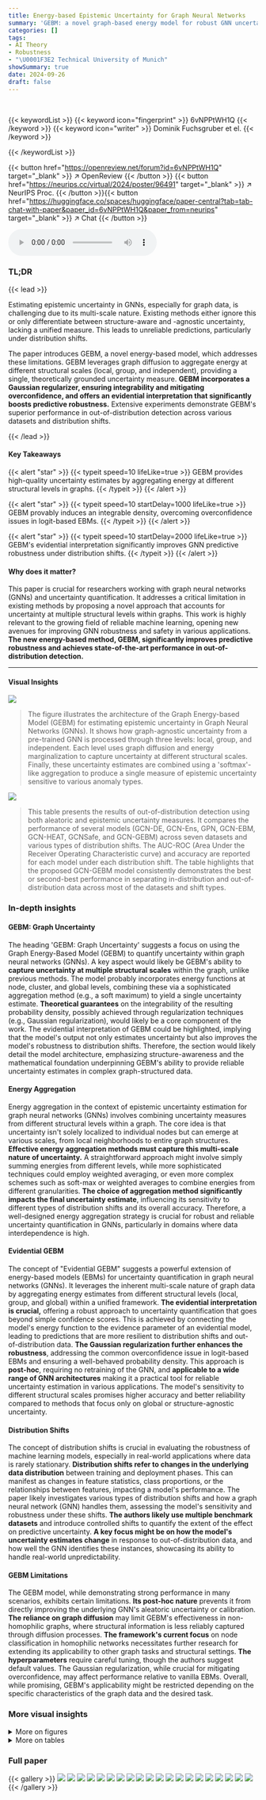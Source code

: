 ```yaml
---
title: Energy-based Epistemic Uncertainty for Graph Neural Networks
summary: 'GEBM: a novel graph-based energy model for robust GNN uncertainty estimation.'
categories: []
tags:
- AI Theory
- Robustness
- "\U0001F3E2 Technical University of Munich"
showSummary: true
date: 2024-09-26
draft: false
---
```


<br>

{{< keywordList >}}
{{< keyword icon="fingerprint" >}} 6vNPPtWH1Q {{< /keyword >}}
{{< keyword icon="writer" >}} Dominik Fuchsgruber et el. {{< /keyword >}}
 
{{< /keywordList >}}

{{< button href="https://openreview.net/forum?id=6vNPPtWH1Q" target="_blank" >}}
↗ OpenReview
{{< /button >}}
{{< button href="https://neurips.cc/virtual/2024/poster/96491" target="_blank" >}}
↗ NeurIPS Proc.
{{< /button >}}{{< button href="https://huggingface.co/spaces/huggingface/paper-central?tab=tab-chat-with-paper&paper_id=6vNPPtWH1Q&paper_from=neurips" target="_blank" >}}
↗ Chat
{{< /button >}}



<audio controls>
    <source src="https://ai-paper-reviewer.com/6vNPPtWH1Q/podcast.wav" type="audio/wav">
    Your browser does not support the audio element.
</audio>


### TL;DR


{{< lead >}}

Estimating epistemic uncertainty in GNNs, especially for graph data, is challenging due to its multi-scale nature. Existing methods either ignore this or only differentiate between structure-aware and -agnostic uncertainty, lacking a unified measure. This leads to unreliable predictions, particularly under distribution shifts.  

The paper introduces GEBM, a novel energy-based model, which addresses these limitations. GEBM leverages graph diffusion to aggregate energy at different structural scales (local, group, and independent), providing a single, theoretically grounded uncertainty measure.  **GEBM incorporates a Gaussian regularizer, ensuring integrability and mitigating overconfidence, and offers an evidential interpretation that significantly boosts predictive robustness.**  Extensive experiments demonstrate GEBM's superior performance in out-of-distribution detection across various datasets and distribution shifts.

{{< /lead >}}


#### Key Takeaways

{{< alert "star" >}}
{{< typeit speed=10 lifeLike=true >}} GEBM provides high-quality uncertainty estimates by aggregating energy at different structural levels in graphs. {{< /typeit >}}
{{< /alert >}}

{{< alert "star" >}}
{{< typeit speed=10 startDelay=1000 lifeLike=true >}} GEBM provably induces an integrable density, overcoming overconfidence issues in logit-based EBMs. {{< /typeit >}}
{{< /alert >}}

{{< alert "star" >}}
{{< typeit speed=10 startDelay=2000 lifeLike=true >}} GEBM's evidential interpretation significantly improves GNN predictive robustness under distribution shifts. {{< /typeit >}}
{{< /alert >}}

#### Why does it matter?
This paper is crucial for researchers working with graph neural networks (GNNs) and uncertainty quantification.  It addresses a critical limitation in existing methods by proposing a novel approach that accounts for uncertainty at multiple structural levels within graphs.  This work is highly relevant to the growing field of reliable machine learning, opening new avenues for improving GNN robustness and safety in various applications.  **The new energy-based method, GEBM, significantly improves predictive robustness and achieves state-of-the-art performance in out-of-distribution detection.**

------
#### Visual Insights



![](https://ai-paper-reviewer.com/6vNPPtWH1Q/figures_1_1.jpg)

> The figure illustrates the architecture of the Graph Energy-based Model (GEBM) for estimating epistemic uncertainty in Graph Neural Networks (GNNs).  It shows how graph-agnostic uncertainty from a pre-trained GNN is processed through three levels: local, group, and independent. Each level uses graph diffusion and energy marginalization to capture uncertainty at different structural scales.  Finally, these uncertainty estimates are combined using a 'softmax'-like aggregation to produce a single measure of epistemic uncertainty sensitive to various anomaly types.





![](https://ai-paper-reviewer.com/6vNPPtWH1Q/tables_7_1.jpg)

> This table presents the results of out-of-distribution detection using both aleatoric and epistemic uncertainty measures.  It compares the performance of several models (GCN-DE, GCN-Ens, GPN, GCN-EBM, GCN-HEAT, GCNSafe, and GCN-GEBM) across seven datasets and various types of distribution shifts.  The AUC-ROC (Area Under the Receiver Operating Characteristic curve) and accuracy are reported for each model under each distribution shift. The table highlights that the proposed GCN-GEBM model consistently demonstrates the best or second-best performance in separating in-distribution and out-of-distribution data across most of the datasets and shift types.





### In-depth insights


#### GEBM: Graph Uncertainty
The heading 'GEBM: Graph Uncertainty' suggests a focus on using the Graph Energy-Based Model (GEBM) to quantify uncertainty within graph neural networks (GNNs).  A key aspect would likely be GEBM's ability to **capture uncertainty at multiple structural scales** within the graph, unlike previous methods.  The model probably incorporates energy functions at node, cluster, and global levels, combining these via a sophisticated aggregation method (e.g., a soft maximum) to yield a single uncertainty estimate.  **Theoretical guarantees** on the integrability of the resulting probability density, possibly achieved through regularization techniques (e.g., Gaussian regularization), would likely be a core component of the work. The evidential interpretation of GEBM could be highlighted, implying that the model's output not only estimates uncertainty but also improves the model's robustness to distribution shifts.  Therefore, the section would likely detail the model architecture, emphasizing structure-awareness and the mathematical foundation underpinning GEBM's ability to provide reliable uncertainty estimates in complex graph-structured data.

#### Energy Aggregation
Energy aggregation in the context of epistemic uncertainty estimation for graph neural networks (GNNs) involves combining uncertainty measures from different structural levels within a graph.  The core idea is that uncertainty isn't solely localized to individual nodes but can emerge at various scales, from local neighborhoods to entire graph structures.  **Effective energy aggregation methods must capture this multi-scale nature of uncertainty.**  A straightforward approach might involve simply summing energies from different levels, while more sophisticated techniques could employ weighted averaging, or even more complex schemes such as soft-max or weighted averages to combine energies from different granularities. **The choice of aggregation method significantly impacts the final uncertainty estimate**, influencing its sensitivity to different types of distribution shifts and its overall accuracy. Therefore, a well-designed energy aggregation strategy is crucial for robust and reliable uncertainty quantification in GNNs, particularly in domains where data interdependence is high.

#### Evidential GEBM
The concept of "Evidential GEBM" suggests a powerful extension of energy-based models (EBMs) for uncertainty quantification in graph neural networks (GNNs).  It leverages the inherent multi-scale nature of graph data by aggregating energy estimates from different structural levels (local, group, and global) within a unified framework.  **The evidential interpretation is crucial,** offering a robust approach to uncertainty quantification that goes beyond simple confidence scores. This is achieved by connecting the model's energy function to the evidence parameter of an evidential model, leading to predictions that are more resilient to distribution shifts and out-of-distribution data.  **The Gaussian regularization further enhances the robustness**, addressing the common overconfidence issue in logit-based EBMs and ensuring a well-behaved probability density.  This approach is **post-hoc**, requiring no retraining of the GNN, and **applicable to a wide range of GNN architectures** making it a practical tool for reliable uncertainty estimation in various applications. The model's sensitivity to different structural scales promises higher accuracy and better reliability compared to methods that focus only on global or structure-agnostic uncertainty.

#### Distribution Shifts
The concept of distribution shifts is crucial in evaluating the robustness of machine learning models, especially in real-world applications where data is rarely stationary.  **Distribution shifts refer to changes in the underlying data distribution** between training and deployment phases.  This can manifest as changes in feature statistics, class proportions, or the relationships between features, impacting a model's performance. The paper likely investigates various types of distribution shifts and how a graph neural network (GNN) handles them, assessing the model's sensitivity and robustness under these shifts.  **The authors likely use multiple benchmark datasets** and introduce controlled shifts to quantify the extent of the effect on predictive uncertainty. **A key focus might be on how the model's uncertainty estimates change** in response to out-of-distribution data, and how well the GNN identifies these instances, showcasing its ability to handle real-world unpredictability.

#### GEBM Limitations
The GEBM model, while demonstrating strong performance in many scenarios, exhibits certain limitations.  **Its post-hoc nature** prevents it from directly improving the underlying GNN's aleatoric uncertainty or calibration.  **The reliance on graph diffusion** may limit GEBM's effectiveness in non-homophilic graphs, where structural information is less reliably captured through diffusion processes.  **The framework's current focus** on node classification in homophilic networks necessitates further research for extending its applicability to other graph tasks and structural settings.  **The hyperparameters** require careful tuning, though the authors suggest default values. The Gaussian regularization, while crucial for mitigating overconfidence, may affect performance relative to vanilla EBMs.  Overall, while promising, GEBM's applicability might be restricted depending on the specific characteristics of the graph data and the desired task.


### More visual insights

<details>
<summary>More on figures
</summary>


![](https://ai-paper-reviewer.com/6vNPPtWH1Q/figures_8_1.jpg)

> This figure illustrates the GEBM (Graph Energy-Based Model) framework for estimating epistemic uncertainty in Graph Neural Networks (GNNs).  It begins with a pre-trained GNN that produces graph-agnostic energy representing uncertainty. This energy is then regularized to address overconfidence issues. Next, the energy is aggregated at three different structural scales: local (fine-grained, sensitive to conflicting evidence), group (evidence smoothing, highlighting clusters), and independent (structure-agnostic, based on individual nodes).  Graph diffusion is interleaved with energy marginalization at each level to capture different granularities of patterns. Finally, the aggregated energies from all three levels are combined to produce a single, comprehensive measure of epistemic uncertainty for each node.  The figure visually represents the process with nodes, edges, and illustrative energy distributions.


![](https://ai-paper-reviewer.com/6vNPPtWH1Q/figures_24_1.jpg)

> This figure illustrates the architecture of the Graph Energy-based Model (GEBM). It shows how graph-agnostic energy (uncertainty) from a pre-trained Graph Neural Network (GNN) is first regularized to reduce overconfidence, then aggregated across different scales (local, cluster, and global) using graph diffusion and energy marginalization.  The different energy types are combined using a soft-maximum function to produce a single uncertainty score that is sensitive to anomalies at various structural levels.


![](https://ai-paper-reviewer.com/6vNPPtWH1Q/figures_26_1.jpg)

> This figure illustrates the architecture of the Graph Energy-based Model (GEBM).  It shows how graph-agnostic uncertainty from a pre-trained Graph Neural Network (GNN) is processed through regularization to reduce overconfidence. The model then aggregates this uncertainty across three different scales: local, cluster, and graph-agnostic.  Local uncertainty is highly granular and can detect inconsistencies in local neighborhoods; cluster uncertainty considers broader evidence smoothing; and graph-agnostic uncertainty is fully structure-agnostic. By combining these levels of uncertainty via soft maximum selection, GEBM produces a single uncertainty measure that is sensitive to various anomaly types.


![](https://ai-paper-reviewer.com/6vNPPtWH1Q/figures_27_1.jpg)

> This figure illustrates the architecture of the Graph Energy-based Model (GEBM). It starts with a pre-trained Graph Neural Network (GNN) which produces graph-agnostic energy. This energy is then regularized to reduce overconfidence.  After regularization, the energy is aggregated at different structural scales: local (fine-grained, sensitive to neighborhood disagreements), group (evidence smoothing, highlighting cluster anomalies), and independent (structure-agnostic, considering individual nodes).  The aggregation uses soft minimum selection to combine these energy types. The result is a single measure of epistemic uncertainty. The figure highlights that GEBM handles different anomaly types.


![](https://ai-paper-reviewer.com/6vNPPtWH1Q/figures_28_1.jpg)

> This figure illustrates the architecture of the Graph Energy-based Model (GEBM).  It shows how graph-agnostic energy (uncertainty) from a trained Graph Neural Network (GNN) is processed in three stages: regularization to reduce overconfidence, aggregation of energy at different structural levels (local, cluster, and global), and combining these levels via soft maximum selection.  Different aggregation methods are used at each level to capture different levels of granularity in the uncertainty. The resulting GEBM provides a single uncertainty measure sensitive to multiple anomaly types.


![](https://ai-paper-reviewer.com/6vNPPtWH1Q/figures_29_1.jpg)

> This figure illustrates the GEBM (Graph Energy-based Model) framework.  It begins with a pre-trained Graph Neural Network (GNN) that provides graph-agnostic energy (uncertainty). This energy is then regularized to reduce overconfidence. The core of the model involves aggregating the energy at three different levels: local, cluster, and graph-agnostic.  This aggregation is achieved by combining graph diffusion with energy marginalization at each level. The different levels capture uncertainty at different structural scales within the graph. Ultimately, GEBM combines these three energy levels into a single uncertainty measure that is able to detect anomalies of different types simultaneously.


![](https://ai-paper-reviewer.com/6vNPPtWH1Q/figures_29_2.jpg)

> This figure illustrates the GEBM (Graph Energy-based Model) framework.  It shows how graph-agnostic energy, representing uncertainty from a pre-trained Graph Neural Network (GNN), is processed. The process involves three steps: regularization to reduce overconfidence, aggregation of energy at different scales (local, cluster, and global), and the combination of these energy scales into a single uncertainty estimate.  The figure highlights that the GEBM method considers uncertainty arising at various levels of graph structure, leading to improved anomaly detection.


![](https://ai-paper-reviewer.com/6vNPPtWH1Q/figures_30_1.jpg)

> The figure illustrates the architecture of the Graph Energy-based Model (GEBM) for estimating epistemic uncertainty in Graph Neural Networks (GNNs).  It shows how graph-agnostic uncertainty from a pre-trained GNN is regularized to handle overconfidence.  Then, this uncertainty is aggregated across different structural scales (local, cluster, and global) using a process involving energy marginalization and graph diffusion. The different scales of aggregation are meant to capture uncertainty at different granularities in the graph structure.  The resulting GEBM combines these different levels of uncertainty into a single measure, which is shown to be effective at identifying various types of anomalies.


![](https://ai-paper-reviewer.com/6vNPPtWH1Q/figures_33_1.jpg)

> This figure illustrates the architecture of the Graph Energy-based Model (GEBM). It shows how graph-agnostic energy (uncertainty) from a trained Graph Neural Network (GNN) is processed.  The process involves regularization to address overconfidence, and then aggregation of energy at different scales (local, cluster, and structure-independent) by combining energy marginalization and graph diffusion. The different energy types are shown in separate boxes, highlighting how the model integrates information from various structural levels in the graph. Finally, the figure emphasizes that GEBM is effective at detecting multiple types of anomalies simultaneously by assigning high uncertainty.


![](https://ai-paper-reviewer.com/6vNPPtWH1Q/figures_34_1.jpg)

> This figure illustrates the architecture of the Graph Energy-based Model (GEBM).  It starts with a pre-trained Graph Neural Network (GNN) that produces graph-agnostic energy representing uncertainty.  This energy is then regularized to reduce overconfidence. Next, the energy is aggregated across different structural scales: local (fine-grained, sensitive to neighborhood disagreements), group (evidence smoothing emphasizing anomalous clusters), and independent (structure-agnostic, considering individual nodes).  The aggregation process interleaves graph diffusion to capture patterns at different granularities. Finally, the combined energy represents the overall epistemic uncertainty assigned by GEBM, showing its ability to detect various anomaly types.


![](https://ai-paper-reviewer.com/6vNPPtWH1Q/figures_34_2.jpg)

> This figure illustrates the Graph Energy-based Model (GEBM) and its process.  Graph-agnostic energy, representing uncertainty from a trained Graph Neural Network (GNN), is first regularized to avoid overconfidence. Then, this energy is aggregated across different scales (local, cluster, and global) by combining energy marginalization and graph diffusion.  The different energy types (group, local, and independent) are shown, highlighting how they're combined using a soft maximum. The final output is a single uncertainty estimate which considers uncertainty at different structural levels, ultimately making GEBM more robust and accurate in identifying various types of anomalies.


![](https://ai-paper-reviewer.com/6vNPPtWH1Q/figures_35_1.jpg)

> This figure illustrates the architecture of the Graph Energy-based Model (GEBM) which aggregates uncertainty from different structural levels using graph diffusion and energy marginalization.  It begins with graph-agnostic energy from a pre-trained Graph Neural Network (GNN), which is then regularized to reduce overconfidence. This energy is then aggregated at three levels: local (fine-grained), group (cluster-level), and independent (structure-agnostic). The aggregation process uses softmin operations and interleaves graph diffusion steps to capture patterns at various scales, ultimately assigning a high uncertainty score to instances exhibiting anomalies across various scales.


![](https://ai-paper-reviewer.com/6vNPPtWH1Q/figures_36_1.jpg)

> The figure illustrates the GEBM framework, which consists of three main components: graph-agnostic energy, local energy, and group energy.  Graph-agnostic energy represents the uncertainty of the GNN without considering the graph structure, local energy considers the uncertainty of individual nodes based on their neighbors' information, and group energy considers uncertainty at the cluster level.  The three types of energy are combined using a softmax function to produce a final uncertainty measure. The regularization step reduces overconfidence in the base GNN. The figure showcases how GEBM uses graph diffusion and energy marginalization to capture uncertainty from different structural levels and assigns high uncertainty to various anomaly types.


![](https://ai-paper-reviewer.com/6vNPPtWH1Q/figures_37_1.jpg)

> The figure illustrates the architecture of the Graph Energy-based Model (GEBM).  It shows how graph-agnostic uncertainty from a pre-trained Graph Neural Network (GNN) is processed through regularization to reduce overconfidence. This uncertainty is then aggregated at three different levels: local (fine-grained, sensitive to neighborhood disagreements), group (smooths energy within graph clusters), and independent (structure-agnostic, based on individual nodes). The integration of these different levels of uncertainty provides a more comprehensive measure, particularly for complex anomaly scenarios.


![](https://ai-paper-reviewer.com/6vNPPtWH1Q/figures_39_1.jpg)

> This figure illustrates the architecture of the Graph Energy-based Model (GEBM). It shows how graph-agnostic energy, representing uncertainty from a trained Graph Neural Network (GNN), is processed through a series of steps: regularization to address overconfidence, aggregation at different structural scales (local, cluster, and global) via energy marginalization and graph diffusion, and finally combination of these scales.  Different energy types capture patterns at different granularities, allowing GEBM to effectively detect anomalies across various structural levels within the graph.


![](https://ai-paper-reviewer.com/6vNPPtWH1Q/figures_39_2.jpg)

> The figure illustrates the architecture of the Graph Energy-based Model (GEBM).  It starts with a pre-trained Graph Neural Network (GNN) that outputs graph-agnostic energy.  This energy is then regularized to address overconfidence. The core of GEBM is the aggregation of this energy at multiple structural levels (local, group, and independent). This aggregation is achieved by using graph diffusion and energy marginalization. The combination of these methods enables the model to capture uncertainty at different scales and assign high uncertainty to various anomaly types.


![](https://ai-paper-reviewer.com/6vNPPtWH1Q/figures_43_1.jpg)

> The figure illustrates the architecture of the Graph Energy-based Model (GEBM) for estimating epistemic uncertainty in Graph Neural Networks (GNNs).  It shows how graph-agnostic energy (uncertainty) from a pre-trained GNN is processed through three stages: regularization to mitigate overconfidence, aggregation at different structural levels (local, group, and global), and finally combination of these levels using a soft maximum function. Each stage uses graph diffusion techniques to incorporate structural information into the uncertainty estimation. The figure highlights that GEBM is designed to capture uncertainty at various granularities, achieving better separation of in-distribution and out-of-distribution data.


</details>




<details>
<summary>More on tables
</summary>


![](https://ai-paper-reviewer.com/6vNPPtWH1Q/tables_7_2.jpg)
> This table presents the results of out-of-distribution detection experiments using various methods for both aleatoric and epistemic uncertainty estimation.  The AUC-ROC (Area Under the Receiver Operating Characteristic curve) and Accuracy metrics are shown for seven datasets and multiple types of distribution shifts.  The table highlights that the proposed GEBM model consistently achieves the best or second-best separation of out-of-distribution (o.o.d.) data from in-distribution (i.d.) data, while maintaining high classification accuracy. The best and runner-up results are indicated for each dataset and shift.

![](https://ai-paper-reviewer.com/6vNPPtWH1Q/tables_8_1.jpg)
> This table presents the results of out-of-distribution detection experiments using both aleatoric and epistemic uncertainty measures.  The AUC-ROC (Area Under the Receiver Operating Characteristic Curve) metric is used to evaluate the performance of various models in distinguishing between in-distribution and out-of-distribution data. The table shows that the proposed epistemic uncertainty measure consistently achieves the best performance across multiple datasets and different types of distribution shifts.  Importantly, the model maintains high classification accuracy, indicating that the uncertainty estimation does not negatively impact the predictive capabilities of the underlying GCN (Graph Convolutional Network) model.

![](https://ai-paper-reviewer.com/6vNPPtWH1Q/tables_8_2.jpg)
> This table presents the Area Under the Curve for Receiver Operating Characteristic (AUC-ROC) scores for out-of-distribution detection, comparing the performance of aleatoric and epistemic uncertainty methods.  The AUC-ROC is a measure of the ability of a model to distinguish between in-distribution and out-of-distribution data.  Higher scores indicate better performance. The table shows that the proposed epistemic uncertainty measure consistently achieves the best or second-best results across different datasets and distribution shifts while maintaining the classification accuracy.

![](https://ai-paper-reviewer.com/6vNPPtWH1Q/tables_21_1.jpg)
> This table presents the characteristics of the eight datasets employed in the paper's experiments.  For each dataset, it shows the number of nodes ('Nodes n'), the number of edges ('Edges m'), the number of features ('Features d'), the number of classes ('Classes c'), the average feature density ('Avg. Feature Density (%)'), the homophily ('Homophily (%)'), the edge density ('Edge Density m/n² (%)'), the number of left-out classes ('Left-out-Classes'), and the number of in-distribution nodes ('#Nodes-i.d. (Loc) nid').  These metrics offer a comprehensive overview of the datasets' structural properties and class distributions, which are crucial factors for evaluating the proposed model's performance on various node classification tasks.

![](https://ai-paper-reviewer.com/6vNPPtWH1Q/tables_25_1.jpg)
> This table presents the results of out-of-distribution detection experiments using various uncertainty estimation methods.  The AUC-ROC (Area Under the Receiver Operating Characteristic curve) metric is used to evaluate the performance of separating in-distribution from out-of-distribution data.  The table shows that the proposed epistemic uncertainty method (GCN-GEBM) achieves the highest AUC-ROC scores on most datasets and distribution shifts, maintaining the classification accuracy of the underlying GCN model. The results are compared against several baselines including aleatoric uncertainty estimates and other epistemic uncertainty methods.

![](https://ai-paper-reviewer.com/6vNPPtWH1Q/tables_27_1.jpg)
> This table presents the results of out-of-distribution detection experiments using various methods.  It compares the Area Under the ROC Curve (AUC-ROC) and accuracy for different anomaly detection methods, including aleatoric and epistemic uncertainty approaches. The table highlights the superior performance of the proposed Graph Energy-based Model (GEBM) in separating in-distribution and out-of-distribution data across multiple datasets and shift types, while preserving the classification accuracy of the underlying GCN model.

![](https://ai-paper-reviewer.com/6vNPPtWH1Q/tables_29_1.jpg)
> This table presents the results of out-of-distribution detection experiments using various methods.  It compares the Area Under the Receiver Operating Characteristic curve (AUC-ROC) and accuracy for each method across seven datasets under seven different distribution shifts. The shifts include changes in graph structure, class distribution, and node features.  The table highlights that the proposed GEBM method (epistemic uncertainty measure) consistently achieves the best or second-best performance, demonstrating improved effectiveness in distinguishing between in-distribution and out-of-distribution data, while maintaining the accuracy of the original classification model.

![](https://ai-paper-reviewer.com/6vNPPtWH1Q/tables_31_1.jpg)
> This table presents the results of out-of-distribution detection experiments using various methods.  The AUC-ROC (Area Under the Receiver Operating Characteristic curve) metric is used to evaluate the performance of both aleatoric (irreducible uncertainty) and epistemic (reducible uncertainty) uncertainty estimation methods.  The table shows that the proposed epistemic uncertainty measure (GCN-GEBM) consistently outperforms other methods across different datasets and types of distribution shifts, while maintaining the classification accuracy of the base GCN model. The results are presented as AUC-ROC scores and accuracy for each method on each dataset for various distribution shifts. 

![](https://ai-paper-reviewer.com/6vNPPtWH1Q/tables_31_2.jpg)
> This table presents the results of out-of-distribution detection using both aleatoric and epistemic uncertainty measures.  The AUC-ROC (Area Under the Receiver Operating Characteristic Curve) and accuracy are reported for seven benchmark datasets across several types of distribution shifts.  The table highlights that the proposed epistemic uncertainty measure (GCN-GEBM) consistently achieves the best or second-best performance, indicating its effectiveness across different scenarios.  The model maintains the classification accuracy of the GCN backbone, suggesting it effectively improves predictive uncertainty without impacting prediction accuracy.

![](https://ai-paper-reviewer.com/6vNPPtWH1Q/tables_32_1.jpg)
> This table presents the results of out-of-distribution detection experiments using both aleatoric and epistemic uncertainty measures.  The AUC-ROC metric is used to evaluate the performance of various models in distinguishing in-distribution (ID) data from out-of-distribution (OOD) data.  The table highlights that the proposed epistemic uncertainty measure consistently achieves the best performance across most datasets and various types of distribution shifts, while maintaining the original classification accuracy of the underlying GCN model. This indicates the superiority of the proposed method in quantifying epistemic uncertainty in graph neural networks.

![](https://ai-paper-reviewer.com/6vNPPtWH1Q/tables_32_2.jpg)
> This table presents the results of out-of-distribution detection experiments using both aleatoric and epistemic uncertainty measures on seven benchmark datasets.  The AUC-ROC (Area Under the Receiver Operating Characteristic Curve) and accuracy are reported for various distribution shifts (structural, leave-out-class, and feature perturbations). The table compares the performance of Graph Energy-based Model (GEBM) against other methods, highlighting GEBM's superior performance in separating in-distribution and out-of-distribution data while maintaining good classification accuracy. 

![](https://ai-paper-reviewer.com/6vNPPtWH1Q/tables_36_1.jpg)
> This table presents the results of out-of-distribution detection experiments using both aleatoric and epistemic uncertainty measures.  The AUC-ROC metric is used to evaluate the performance of different methods in distinguishing in-distribution from out-of-distribution data across various datasets and types of distribution shifts (structural, leave-out-class, feature perturbations). The table highlights that the proposed epistemic uncertainty measure consistently achieves the best separation of in-distribution and out-of-distribution data in most cases while maintaining the accuracy of the underlying GCN backbone.

![](https://ai-paper-reviewer.com/6vNPPtWH1Q/tables_38_1.jpg)
> This table presents the results of out-of-distribution detection experiments using both aleatoric and epistemic uncertainty measures.  The AUC-ROC (Area Under the Receiver Operating Characteristic curve) and accuracy are shown for various node classification datasets and different types of distribution shifts (structural, leave-out-class, and feature perturbations). The table highlights the performance of the proposed Graph Energy-based Model (GEBM) compared to other methods, demonstrating GEBM's superior ability to distinguish between in-distribution and out-of-distribution data, while maintaining high classification accuracy.

![](https://ai-paper-reviewer.com/6vNPPtWH1Q/tables_40_1.jpg)
> This table presents the results of out-of-distribution detection experiments using different uncertainty estimation methods.  The AUC-ROC (Area Under the Receiver Operating Characteristic curve) metric is used to evaluate the performance of both aleatoric (irreducible) and epistemic (reducible) uncertainty methods in distinguishing in-distribution data from out-of-distribution data across several datasets. The table highlights the superior performance of the proposed epistemic uncertainty measure (GEBM) compared to baselines, demonstrating its effectiveness in various distribution shifts while maintaining high classification accuracy.

![](https://ai-paper-reviewer.com/6vNPPtWH1Q/tables_40_2.jpg)
> This table presents the results of out-of-distribution detection experiments using both aleatoric and epistemic uncertainty measures.  The AUC-ROC (Area Under the Receiver Operating Characteristic curve) metric is used to evaluate the performance of different methods across various datasets and distribution shifts.  The table highlights that the proposed epistemic uncertainty measure achieves the best performance on most datasets and shifts.

![](https://ai-paper-reviewer.com/6vNPPtWH1Q/tables_41_1.jpg)
> This table presents the results of out-of-distribution detection experiments using various uncertainty estimation methods.  The AUC-ROC metric is used to evaluate the performance of each method in separating in-distribution from out-of-distribution data. The table shows the results for several datasets and different types of distribution shifts and compares the proposed Graph Energy-based Model (GEBM) with other state-of-the-art methods.  The 'best' and 'runner-up' performances are indicated for both aleatoric and epistemic uncertainty measures. The results demonstrate GEBM's superior performance, especially regarding the consistency of its effectiveness across various anomaly types.

![](https://ai-paper-reviewer.com/6vNPPtWH1Q/tables_42_1.jpg)
> This table presents the results of out-of-distribution detection experiments using various methods.  The AUC-ROC metric is used to evaluate the performance. The table compares the performance of aleatoric and epistemic uncertainty methods across multiple datasets and various types of distribution shifts. The goal is to identify which methods best distinguish between in-distribution and out-of-distribution data.  The results show that the proposed epistemic uncertainty measure consistently achieves the best separation of in-distribution and out-of-distribution data across various scenarios.

![](https://ai-paper-reviewer.com/6vNPPtWH1Q/tables_43_1.jpg)
> This table presents the Area Under the Curve for Receiver Operating Characteristic (AUC-ROC) scores for out-of-distribution detection, comparing different uncertainty estimation methods across seven benchmark datasets.  The AUC-ROC scores are shown separately for aleatoric and epistemic uncertainty, and the best and second-best performing methods for each are highlighted. The results illustrate the superior performance of the proposed epistemic uncertainty measure in separating in-distribution from out-of-distribution data while preserving the classification accuracy of the original GCN model.

</details>




### Full paper

{{< gallery >}}
<img src="https://ai-paper-reviewer.com/6vNPPtWH1Q/1.png" class="grid-w50 md:grid-w33 xl:grid-w25" />
<img src="https://ai-paper-reviewer.com/6vNPPtWH1Q/2.png" class="grid-w50 md:grid-w33 xl:grid-w25" />
<img src="https://ai-paper-reviewer.com/6vNPPtWH1Q/3.png" class="grid-w50 md:grid-w33 xl:grid-w25" />
<img src="https://ai-paper-reviewer.com/6vNPPtWH1Q/4.png" class="grid-w50 md:grid-w33 xl:grid-w25" />
<img src="https://ai-paper-reviewer.com/6vNPPtWH1Q/5.png" class="grid-w50 md:grid-w33 xl:grid-w25" />
<img src="https://ai-paper-reviewer.com/6vNPPtWH1Q/6.png" class="grid-w50 md:grid-w33 xl:grid-w25" />
<img src="https://ai-paper-reviewer.com/6vNPPtWH1Q/7.png" class="grid-w50 md:grid-w33 xl:grid-w25" />
<img src="https://ai-paper-reviewer.com/6vNPPtWH1Q/8.png" class="grid-w50 md:grid-w33 xl:grid-w25" />
<img src="https://ai-paper-reviewer.com/6vNPPtWH1Q/9.png" class="grid-w50 md:grid-w33 xl:grid-w25" />
<img src="https://ai-paper-reviewer.com/6vNPPtWH1Q/10.png" class="grid-w50 md:grid-w33 xl:grid-w25" />
<img src="https://ai-paper-reviewer.com/6vNPPtWH1Q/11.png" class="grid-w50 md:grid-w33 xl:grid-w25" />
<img src="https://ai-paper-reviewer.com/6vNPPtWH1Q/12.png" class="grid-w50 md:grid-w33 xl:grid-w25" />
<img src="https://ai-paper-reviewer.com/6vNPPtWH1Q/13.png" class="grid-w50 md:grid-w33 xl:grid-w25" />
<img src="https://ai-paper-reviewer.com/6vNPPtWH1Q/14.png" class="grid-w50 md:grid-w33 xl:grid-w25" />
<img src="https://ai-paper-reviewer.com/6vNPPtWH1Q/15.png" class="grid-w50 md:grid-w33 xl:grid-w25" />
<img src="https://ai-paper-reviewer.com/6vNPPtWH1Q/16.png" class="grid-w50 md:grid-w33 xl:grid-w25" />
<img src="https://ai-paper-reviewer.com/6vNPPtWH1Q/17.png" class="grid-w50 md:grid-w33 xl:grid-w25" />
<img src="https://ai-paper-reviewer.com/6vNPPtWH1Q/18.png" class="grid-w50 md:grid-w33 xl:grid-w25" />
<img src="https://ai-paper-reviewer.com/6vNPPtWH1Q/19.png" class="grid-w50 md:grid-w33 xl:grid-w25" />
<img src="https://ai-paper-reviewer.com/6vNPPtWH1Q/20.png" class="grid-w50 md:grid-w33 xl:grid-w25" />
{{< /gallery >}}